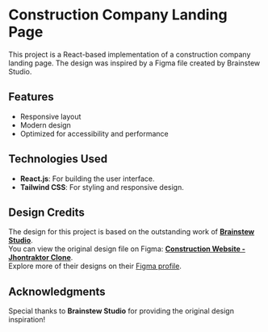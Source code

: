# Construction Company Landing Page

This project is a React-based implementation of a construction company landing page. The design was inspired by a Figma file created by Brainstew Studio.

## Features

- Responsive layout
- Modern design
- Optimized for accessibility and performance

## Technologies Used

- **React.js**: For building the user interface.
- **Tailwind CSS**: For styling and responsive design.

## Design Credits

The design for this project is based on the outstanding work of **[Brainstew Studio](https://www.figma.com/@brainstewstudio)**.  
You can view the original design file on Figma: **[Construction Website - Jhontraktor Clone](https://www.figma.com/community/file/1209577571885853711/construction-website-jhontraktor-clone)**.  
Explore more of their designs on their [Figma profile](https://www.figma.com/@brainstewstudio).

## Acknowledgments

Special thanks to **Brainstew Studio** for providing the original design inspiration!

